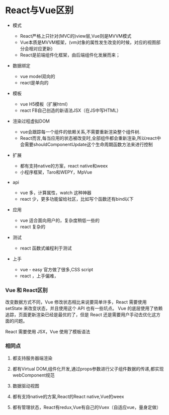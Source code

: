# React与Vue区别

- 模式
   - React严格上只针对(MVC的)view层,Vue则是MVVM模式
   - Vue本质是MVVM框架，(vm对象的属性发生改变的时候，对应的视图部分会相对应更新)
   - React是前端组件化框架，由后端组件化发展而来；
 - 数据绑定
   - vue model双向的
   - react是单向的
 - 模板
   - vue H5模板（扩展html）
   - react FB自己创造的新语法JSX（在JS中写HTML）
 - 渲染过程虚拟DOM
   - vue会跟踪每一个组件的依赖关系,不需要重新渲染整个组件树.
   - React而言,每当应用的状态被改变时,全部组件都会重新渲染,所以react中会需要shouldComponentUpdate这个生命周期函数方法来进行控制

- 扩展
  - 都有支持native的方案，react native和weex
  - 小程序框架，Taro和WEPY，MpVue
 - api
   - vue 多，计算属性，watch 这种神器
   - react 少，更多功能留给社区，比如写个函数还有bind以下
 - 应用
   - vue 适合面向用户的，复杂度稍低一些的
   - react 复杂的
 - 测试
   - react 函数式编程利于测试
- 上手
   - vue - easy 官方做了很多,CSS script
   - react ，上手偏难，  

### Vue 和 React区别
改变数据方式不同，Vue 修改状态相比来说要简单许多，React 需要使用 setState 来改变状态，并且使用这个 API 也有一些坑点。
 Vue 的底层使用了依赖追踪，页面更新渲染已经是最优的了，但是 React 还是需要用户手动去优化这方面的问题。

React 需要使用 JSX，Vue 使用了模板语法

### 相同点
1. 都支持服务器端渲染

2. 都有Virtual DOM,组件化开发,通过props参数进行父子组件数据的传递,都实现webComponent规范

3. 数据驱动视图

4. 都有支持native的方案,React的React native,Vue的weex

5. 都有管理状态，React有redux,Vue有自己的Vuex（自适应vue，量身定做）